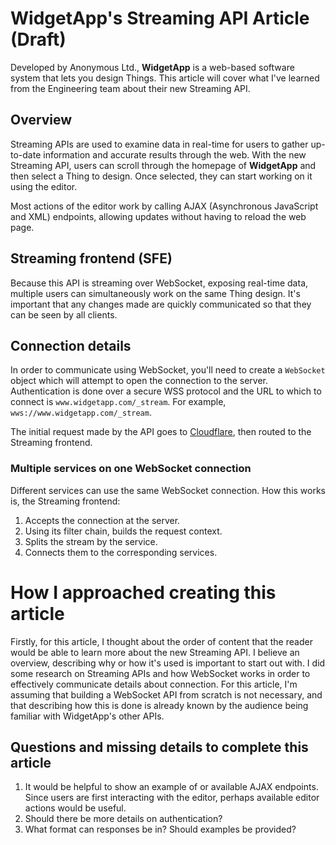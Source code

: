 # WidgetApp's Streaming API Article (Draft)

Developed by Anonymous Ltd., **WidgetApp** is a web-based software system that lets 
you design Things. This article will cover what I've learned from the Engineering team 
about their new Streaming API.

## Overview 

Streaming APIs are used to examine data in real-time for users to gather up-to-date
information and accurate results through the web. 
With the new Streaming API, users can scroll through the homepage of **WidgetApp** and 
then select a Thing to design. Once selected, they can start working on it using the 
editor. 

Most actions of the editor work by calling AJAX (Asynchronous JavaScript and XML)
endpoints, allowing updates without having to reload the web page. 

## Streaming frontend (SFE)

Because this API is streaming over WebSocket, exposing real-time data, multiple users
can simultaneously work on the same Thing design. It's important that any changes made are 
quickly communicated so that they can be seen by all clients. 

## Connection details

In order to communicate using WebSocket, you'll need to create a `WebSocket` object which
will attempt to open the connection to the server. 
Authentication is done over a secure WSS protocol and the URL to which to connect is 
`www.widgetapp.com/_stream`. 
For example, `wws://www.widgetapp.com/_stream`.

The initial request made by the API goes to [Cloudflare](https://www.cloudflare.com/),
then routed to the Streaming frontend. 

### Multiple services on one WebSocket connection

Different services can use the same WebSocket connection. How this works is, the
Streaming frontend:

1. Accepts the connection at the server.
2. Using its filter chain, builds the request context.
3. Splits the stream by the service.
4. Connects them to the corresponding services. 

# How I approached creating this article

Firstly, for this article, I thought about the order of content that the reader would be 
able to learn more about the new Streaming API. I believe an overview, describing why or 
how it's used is important to start out with. I did some research on Streaming APIs and 
how WebSocket works in order to effectively communicate details about connection. For 
this article, I'm assuming that building a WebSocket API from scratch is not necessary,
and that describing how this is done is already known by the audience being familiar with 
WidgetApp's other APIs.

## Questions and missing details to complete this article

1. It would be helpful to show an example of or available AJAX endpoints. Since users are
   first interacting with the editor, perhaps available editor actions would be useful.
2. Should there be more details on authentication?
3. What format can responses be in? Should examples be provided? 